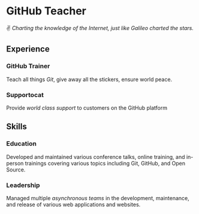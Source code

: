 # GitHub Teacher
✌️
_Charting the knowledge of the Internet, just like Galileo charted the stars._

## Experience

### GitHub Trainer

Teach all things _Git_, give away all the stickers, ensure world peace.

<!--
  Note here: Learners -- yup, you found the error!
  Course maintainers -- leave the italics with * instead of _ for the error case.
-->

### Supportocat

Provide _world class support_ to customers on the GitHub platform

## Skills

### Education

Developed and maintained various conference talks, online training, and in-person trainings covering various topics including Git, GitHub, and Open Source.

### Leadership

Managed multiple _asynchronous teams_ in the development, maintenance, and release of various web applications and websites.
